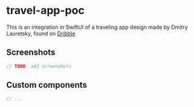 # travel-app-poc

This is an integration in SwiftUI of a traveling app design made by Dmitry Lauretsky, found on [Dribble](https://dribbble.com/shots/15074082-Travel-App-Onboarding-Animation)

## Screenshots

``` swift
// TODO: add screenshots
```

## Custom components

``` swift
// ...
```